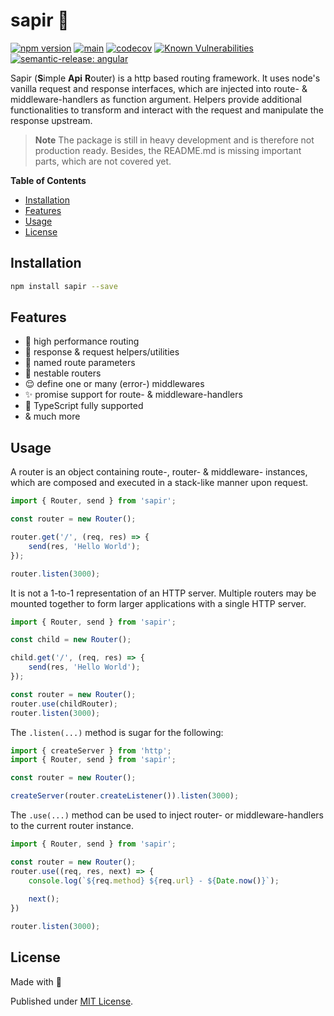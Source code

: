 # sapir 🚌

[![npm version](https://badge.fury.io/js/sapir.svg)](https://badge.fury.io/js/sapir)
[![main](https://github.com/Tada5hi/sapir/actions/workflows/main.yml/badge.svg)](https://github.com/Tada5hi/sapir/actions/workflows/main.yml)
[![codecov](https://codecov.io/gh/tada5hi/sapir/branch/master/graph/badge.svg?token=QFGCsHRUax)](https://codecov.io/gh/tada5hi/sapir)
[![Known Vulnerabilities](https://snyk.io/test/github/Tada5hi/sapir/badge.svg)](https://snyk.io/test/github/Tada5hi/sapir)
[![semantic-release: angular](https://img.shields.io/badge/semantic--release-angular-e10079?logo=semantic-release)](https://github.com/semantic-release/semantic-release)

Sapir (**S**imple **Api** **R**outer) is a http based routing framework.
It uses node's vanilla request and response interfaces, which are injected into route- & middleware-handlers as function argument.
Helpers provide additional functionalities to transform and interact with the request and manipulate the response upstream.

> **Note**
> The package is still in heavy development and is therefore not production ready.
> Besides, the README.md is missing important parts, which are not covered yet. 

**Table of Contents**

- [Installation](#installation)
- [Features](#features)
- [Usage](#usage)
- [License](#license)

## Installation

```bash
npm install sapir --save
```

## Features

- 🚀 high performance routing
- 🧰 response & request helpers/utilities
- 🛫 named route parameters
- 📁 nestable routers
- 😌 define one or many (error-) middlewares
- ✨ promise support for route- & middleware-handlers
- 👕 TypeScript fully supported
- & much more

## Usage

A router is an object containing route-, router- & middleware- instances, which are composed and executed
in a stack-like manner upon request.

```typescript
import { Router, send } from 'sapir';

const router = new Router();

router.get('/', (req, res) => {
    send(res, 'Hello World');
});

router.listen(3000);
```

It is not a 1-to-1 representation of an HTTP server. 
Multiple routers may be mounted together to form larger applications with a single HTTP server.

```typescript
import { Router, send } from 'sapir';

const child = new Router();

child.get('/', (req, res) => {
    send(res, 'Hello World');
});

const router = new Router();
router.use(childRouter);
router.listen(3000);
```

The `.listen(...)` method is sugar for the following:
```typescript
import { createServer } from 'http';
import { Router, send } from 'sapir';

const router = new Router();

createServer(router.createListener()).listen(3000);
```

The `.use(...)` method can be used to inject router- or middleware-handlers to the current router instance.
```typescript
import { Router, send } from 'sapir';

const router = new Router();
router.use((req, res, next) => {
    console.log(`${req.method} ${req.url} - ${Date.now()}`);
    
    next();
})

router.listen(3000);
```

## License

Made with 💚

Published under [MIT License](./LICENSE).
